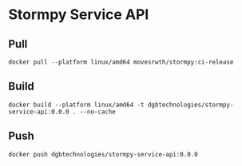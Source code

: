 # Stormpy Service API

## Pull
```
docker pull --platform linux/amd64 movesrwth/stormpy:ci-release
```

## Build
```
docker build --platform linux/amd64 -t dgbtechnologies/stormpy-service-api:0.0.0 . --no-cache
```

## Push
```
docker push dgbtechnologies/stormpy-service-api:0.0.0
```

